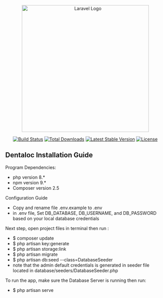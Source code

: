 <p align="center"><a href="https://laravel.com" target="_blank"><img src="https://raw.githubusercontent.com/laravel/art/master/logo-lockup/5%20SVG/2%20CMYK/1%20Full%20Color/laravel-logolockup-cmyk-red.svg" width="400" alt="Laravel Logo"></a></p>

<p align="center">
<a href="https://github.com/laravel/framework/actions"><img src="https://github.com/laravel/framework/workflows/tests/badge.svg" alt="Build Status"></a>
<a href="https://packagist.org/packages/laravel/framework"><img src="https://img.shields.io/packagist/dt/laravel/framework" alt="Total Downloads"></a>
<a href="https://packagist.org/packages/laravel/framework"><img src="https://img.shields.io/packagist/v/laravel/framework" alt="Latest Stable Version"></a>
<a href="https://packagist.org/packages/laravel/framework"><img src="https://img.shields.io/packagist/l/laravel/framework" alt="License"></a>
</p>

## Dentaloc Installation Guide
Program Dependencies:
- php version 8.*
- npm version 9.*
- Composer version 2.5

Configuration Guide
- Copy and rename file .env.example to .env
- in .env file, Set DB_DATABASE, DB_USERNAME, and DB_PASSWORD based on your local database credentials

Next step, open project files in terminal then run :
- $ composer update
- $ php artisan key:generate
- $ php artisan storage:link
- $ php artisan migrate
- $ php artisan db:seed --class=DatabaseSeeder
- note that the admin default credentials is generated in seeder file located in database/seeders/DatabaseSeeder.php

To run the app, make sure the Database Server is running then run:
- $ php artisan serve